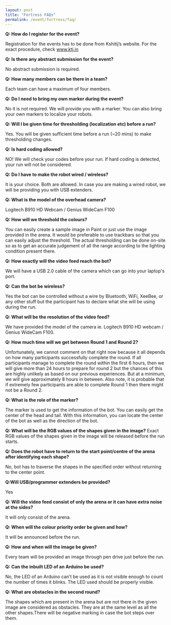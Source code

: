 ```yaml
---
layout: post
title: "Fortress FAQs"
permalink: /event/fortress/faq/
---
```

**Q: How do I register for the event?**

Registration for the events has to be done from Kshitij’s
website. For the exact procedure, check www.ktj.in


**Q: Is there any abstract submission for the event?**

No abstract submission is required.


**Q: How many members can be there in a team?**

Each team can have a maximum of four members.


**Q: Do I need to bring my own marker during the event?**

No it is not required. We will provide you with a marker. You can also bring your own markers to localize your robots.


**Q: Will I be given time for thresholding (localization etc) before a run?**

Yes. You will be given sufficient time before a run (~20 mins) to
make thresholding changes.


**Q: Is hard coding allowed?**

NO! We will check your codes before your run. If hard coding is
detected, your run will not be considered.


**Q: Do I have to make the robot wired / wireless?**

It is your choice. Both are allowed. In case you are making a wired robot, we will be providing you with USB extenders.


**Q: What is the model of the overhead camera?**

Logitech B910 HD Webcam / Genius WideCam F100


**Q: How will we threshold the colours?**

You can easily create a sample image in Paint or just use the image provided in the arena. It would be preferable to use trackbars so that you can easily adjust the threshold. The actual thresholding can be done on-site so as to get an accurate judgement of all the range according to the lighting condition present there.


**Q: How exactly will the video feed reach the bot?**

We will have a USB 2.0 cable of the camera which can go into your laptop's port.


**Q: Can the bot be wireless?**

Yes the bot can be controlled without a wire by Bluetooth, WiFi, XeeBee, or any other stuff but the participant has to declare what she will be using during the run.


**Q: What will be the resolution of the video feed?**

We have provided the model of the camera ie. Logitech B910 HD webcam /
Genius WideCam F100.


**Q: How much time will we get between Round 1 and Round 2?**

Unfortunately, we cannot comment on that right now because it all depends on how many participants successfully complete the round. If all participants manage to complete the round within the first 6 hours, then we will give more than 24 hours to prepare for round 2 but the chances of this are highly unlikely as based on our previous experiences. But at a minimum, we will give approximately 8 hours in between. Also note, it is probable that if extremely few participants are able to complete Round 1 then there might not be a Round 2.


**Q: What is the role of the marker?**

The marker is used to get the information of the bot. You can easily get the center of the head and tail. With this information, you can locate the center of the bot as well as the direction of the bot.


**Q: What will be the RGB values of the shapes given in the image?**
Exact  RGB values of the shapes given in the image will be released before the run starts.


**Q: Does the robot have to return to the start point/centre of the arena after identifying each shape?**

No, bot has to traverse the shapes in the specified order without returning to the center point.


**Q:Will USB/programmer extenders be provided?**

Yes


**Q: Will the video feed consist of only the arena or it can have extra noise at the sides?**

It will only consist of the arena.


**Q: When will the colour priority order be given and how?**

It will be announced before the run.


**Q: How and when will the image be given?**

Every team will be provided an image through pen drive just before the run.


**Q: Can the inbuilt LED of an Arduino be used?**

No, the LED of an Arduino can’t  be used as it is not visible enough to count the number of times it blinks. The LED used should be properly visible.


**Q: What are obstacles in the second round?**

The shapes which are present in the arena but are not there in the given image are considered as obstacles. They are at the same level as all the other shapes.There will be negative marking in case the bot steps over them.
